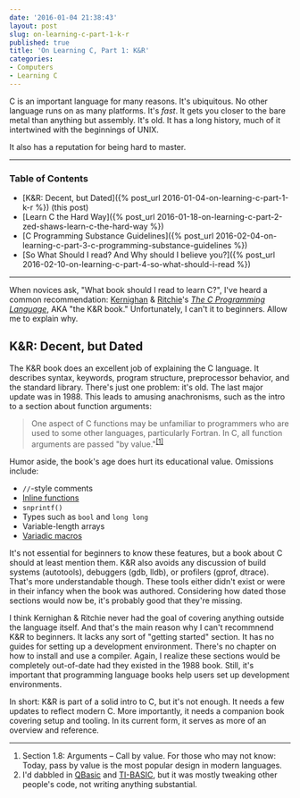 ```yaml
---
date: '2016-01-04 21:38:43'
layout: post
slug: on-learning-c-part-1-k-r
published: true
title: 'On Learning C, Part 1: K&R'
categories:
- Computers
- Learning C
---
```


C is an important language for many reasons. It's ubiquitous. No other language runs on as many platforms. It's *fast*. It gets you closer to the bare metal than anything but assembly. It's old. It has a long history, much of it intertwined with the beginnings of UNIX.

It also has a reputation for being hard to master.

---

### Table of Contents
- [K&R: Decent, but Dated]({% post_url 2016-01-04-on-learning-c-part-1-k-r %}) (this post)
- [Learn C the Hard Way]({% post_url 2016-01-18-on-learning-c-part-2-zed-shaws-learn-c-the-hard-way %})
- [C Programming Substance Guidelines]({% post_url 2016-02-04-on-learning-c-part-3-c-programming-substance-guidelines %})
- [So What Should I read? And Why should I believe you?]({% post_url 2016-02-10-on-learning-c-part-4-so-what-should-i-read %})

---

When novices ask, "What book should I read to learn C?", I've heard a common recommendation: [Kernighan](https://en.wikipedia.org/wiki/Brian_Kernighan) & [Ritchie](https://en.wikipedia.org/wiki/Dennis_Ritchie)'s [*The C Programming Language*](https://en.wikipedia.org/wiki/The_C_Programming_Language), AKA "the K&R book." Unfortunately, I can't it to beginners. Allow me to explain why.

## K&R: Decent, but Dated

The K&R book does an excellent job of explaining the C language. It describes syntax, keywords, program structure, preprocessor behavior, and the standard library. There's just one problem: it's old. The last major update was in 1988. This leads to amusing anachronisms, such as the intro to a section about function arguments:

> One aspect of C functions may be unfamiliar to programmers who are used to some other languages, particularly Fortran. In C, all function arguments are passed "by value."<sup>[\[1\]](#ref_1)</sup>

Humor aside, the book's age does hurt its educational value. Omissions include:

- `//`-style comments
- [Inline functions](https://en.wikipedia.org/wiki/Inline_function)
- `snprintf()`
- Types such as `bool` and `long long`
- Variable-length arrays
- [Variadic macros](https://en.wikipedia.org/wiki/Variadic_macro)

It's not essential for beginners to know these features, but a book about C should at least mention them. K&R also avoids any discussion of build systems (autotools), debuggers (gdb, lldb), or profilers (gprof, dtrace). That's more understandable though. These tools either didn't exist or were in their infancy when the book was authored. Considering how dated those sections would now be, it's probably good that they're missing.

I think Kernighan & Ritchie never had the goal of covering anything outside the language itself. And that's the main reason why I can't recommnend K&R to beginners. It lacks any sort of "getting started" section. It has no guides for setting up a development environment. There's no chapter on how to install and use a compiler. Again, I realize these sections would be completely out-of-date had they existed in the 1988 book. Still, it's important that programming language books help users set up development environments.

In short: K&R is part of a solid intro to C, but it's not enough. It needs a few updates to reflect modern C. More importantly, it needs a companion book covering setup and tooling. In its current form, it serves as more of an overview and reference.

---

1. <span id="ref_1"></span>Section 1.8: Arguments – Call by value. For those who may not know: Today, pass by value is the most popular design in modern languages.
2. <span id="ref_2"></span>I'd dabbled in [QBasic](https://en.wikipedia.org/wiki/QBasic) and [TI-BASIC](https://en.wikipedia.org/wiki/TI-BASIC), but it was mostly tweaking other people's code, not writing anything substantial.
